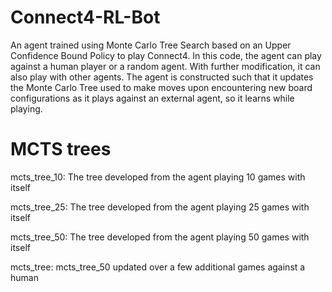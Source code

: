 # Connect4-RL-Bot

An agent trained using Monte Carlo Tree Search based on an Upper Confidence Bound Policy to play Connect4. 
In this code, the agent can play against a human player or a random agent. With further modification, it can also play with other agents.
The agent is constructed such that it updates the Monte Carlo Tree used to make moves upon encountering new board configurations as it plays against an external agent, so it learns while playing.

# MCTS trees

mcts_tree_10: The tree developed from the agent playing 10 games with itself 

mcts_tree_25: The tree developed from the agent playing 25 games with itself

mcts_tree_50: The tree developed from the agent playing 50 games with itself

mcts_tree: mcts_tree_50 updated over a few additional games against a human
